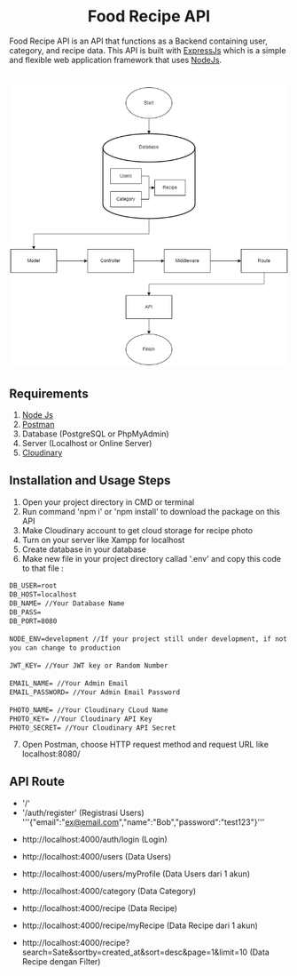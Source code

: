 <h1 align="center">Food Recipe API</h1>
Food Recipe API is an API that functions as a Backend containing user, category, and recipe data. This API is built with <a href="https://expressjs.com">ExpressJs</a> which is a simple and flexible web application framework that uses <a href="https://nodejs.org/en/about/">NodeJs<a/>.<br>

<h1 align="center"><img src="Flowchart_Aplikasi.png"></h1>

## Requirements
1. <a href="https://nodejs.org/en/">Node Js</a>
2. <a href="https://www.postman.com/downloads/">Postman</a>
3. Database (PostgreSQL or PhpMyAdmin)
4. Server (Localhost or Online Server)
5. <a href="https://cloudinary.com">Cloudinary</a>

## Installation and Usage Steps
1. Open your project directory in CMD or terminal
2. Run command 'npm i' or 'npm install' to download the package on this API
3. Make Cloudinary account to get cloud storage for recipe photo
4. Turn on your server like Xampp for localhost
5. Create database in your database
6. Make new file in your project directory callad '.env' and copy this code to that file :
```
DB_USER=root
DB_HOST=localhost
DB_NAME= //Your Database Name
DB_PASS=
DB_PORT=8080

NODE_ENV=development //If your project still under development, if not you can change to production

JWT_KEY= //Your JWT key or Random Number

EMAIL_NAME= //Your Admin Email
EMAIL_PASSWORD= //Your Admin Email Password

PHOTO_NAME= //Your Cloudinary CLoud Name
PHOTO_KEY= //Your Cloudinary API Key
PHOTO_SECRET= //Your Cloudinary API Secret
```
7. Open Postman, choose HTTP request method and  request URL like localhost:8080/

## API Route
 * '/'
 * '/auth/register' (Registrasi Users)
   '''{"email":"ex@email.com","name":"Bob","password":"test123"}'''
 - http://localhost:4000/auth/login (Login)
 - http://localhost:4000/users (Data Users)
 - http://localhost:4000/users/myProfile (Data Users dari 1 akun)
 
 - http://localhost:4000/category (Data Category)
 
 - http://localhost:4000/recipe  (Data Recipe)
 - http://localhost:4000/recipe/myRecipe  (Data Recipe dari 1 akun)
 - http://localhost:4000/recipe?search=Sate&sortby=created_at&sort=desc&page=1&limit=10 (Data Recipe dengan Filter)
